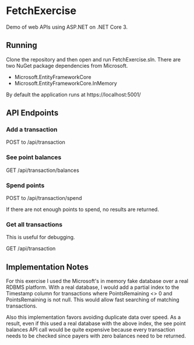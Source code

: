 # FetchExercise

Demo of web APIs using ASP.NET on .NET Core 3.

## Running

Clone the repository and then open and run FetchExercise.sln. There are two NuGet package dependencies from Microsoft.

-  Microsoft.EntityFrameworkCore
-  Microsoft.EntityFrameworkCore.InMemory

By default the application runs at https://localhost:5001/

## API Endpoints

### Add a transaction

POST to /api/transaction

### See point balances

GET /api/transaction/balances

### Spend points

POST to /api/transaction/spend

If there are not enough points to spend, no results are returned.

### Get all transactions

This is useful for debugging.

GET /api/transaction

## Implementation Notes

For this exercise I used the Microsoft's in memory fake database over a real RDBMS platform. With a real database, I would add a partial index to the Timestamp column for transactions where PointsRemaining <> 0 and PointsRemaining is not null. This would allow fast searching of matching transactions.

Also this implementation favors avoiding duplicate data over speed. As a result, even if this used a real database with the above index, the see point balances API call would be quite expensive because every transaction needs to be checked since payers with zero balances need to be returned.
